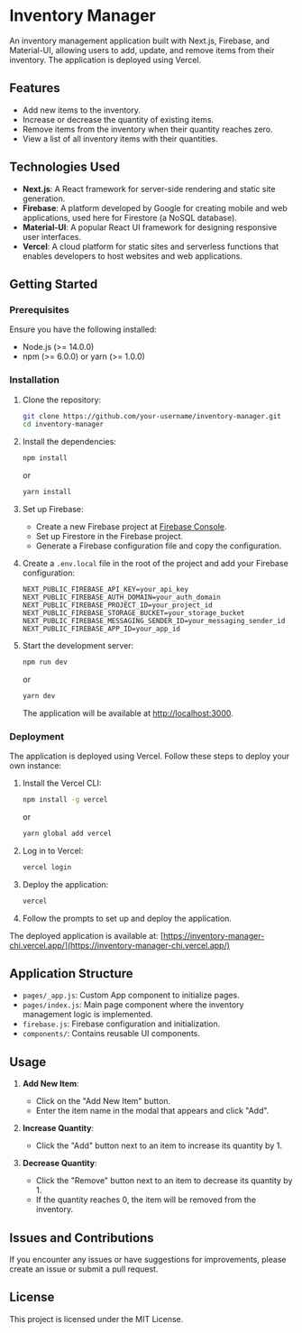 # Inventory Manager

An inventory management application built with Next.js, Firebase, and Material-UI, allowing users to add, update, and remove items from their inventory. The application is deployed using Vercel.

## Features

- Add new items to the inventory.
- Increase or decrease the quantity of existing items.
- Remove items from the inventory when their quantity reaches zero.
- View a list of all inventory items with their quantities.

## Technologies Used

- **Next.js**: A React framework for server-side rendering and static site generation.
- **Firebase**: A platform developed by Google for creating mobile and web applications, used here for Firestore (a NoSQL database).
- **Material-UI**: A popular React UI framework for designing responsive user interfaces.
- **Vercel**: A cloud platform for static sites and serverless functions that enables developers to host websites and web applications.

## Getting Started

### Prerequisites

Ensure you have the following installed:

- Node.js (>= 14.0.0)
- npm (>= 6.0.0) or yarn (>= 1.0.0)

### Installation

1. Clone the repository:

    ```bash
    git clone https://github.com/your-username/inventory-manager.git
    cd inventory-manager
    ```

2. Install the dependencies:

    ```bash
    npm install
    ```

    or

    ```bash
    yarn install
    ```

3. Set up Firebase:

    - Create a new Firebase project at [Firebase Console](https://console.firebase.google.com/).
    - Set up Firestore in the Firebase project.
    - Generate a Firebase configuration file and copy the configuration.

4. Create a `.env.local` file in the root of the project and add your Firebase configuration:

    ```env
    NEXT_PUBLIC_FIREBASE_API_KEY=your_api_key
    NEXT_PUBLIC_FIREBASE_AUTH_DOMAIN=your_auth_domain
    NEXT_PUBLIC_FIREBASE_PROJECT_ID=your_project_id
    NEXT_PUBLIC_FIREBASE_STORAGE_BUCKET=your_storage_bucket
    NEXT_PUBLIC_FIREBASE_MESSAGING_SENDER_ID=your_messaging_sender_id
    NEXT_PUBLIC_FIREBASE_APP_ID=your_app_id
    ```

5. Start the development server:

    ```bash
    npm run dev
    ```

    or

    ```bash
    yarn dev
    ```

    The application will be available at [http://localhost:3000](http://localhost:3000).

### Deployment

The application is deployed using Vercel. Follow these steps to deploy your own instance:

1. Install the Vercel CLI:

    ```bash
    npm install -g vercel
    ```

    or

    ```bash
    yarn global add vercel
    ```

2. Log in to Vercel:

    ```bash
    vercel login
    ```

3. Deploy the application:

    ```bash
    vercel
    ```

4. Follow the prompts to set up and deploy the application.

The deployed application is available at: [https://inventory-manager-chi.vercel.app/](https://inventory-manager-chi.vercel.app/)

## Application Structure

- `pages/_app.js`: Custom App component to initialize pages.
- `pages/index.js`: Main page component where the inventory management logic is implemented.
- `firebase.js`: Firebase configuration and initialization.
- `components/`: Contains reusable UI components.

## Usage

1. **Add New Item**:
    - Click on the "Add New Item" button.
    - Enter the item name in the modal that appears and click "Add".

2. **Increase Quantity**:
    - Click the "Add" button next to an item to increase its quantity by 1.

3. **Decrease Quantity**:
    - Click the "Remove" button next to an item to decrease its quantity by 1.
    - If the quantity reaches 0, the item will be removed from the inventory.

## Issues and Contributions

If you encounter any issues or have suggestions for improvements, please create an issue or submit a pull request.

## License

This project is licensed under the MIT License.

